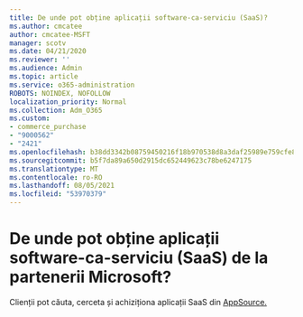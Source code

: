 ```yaml
---
title: De unde pot obține aplicații software-ca-serviciu (SaaS)?
ms.author: cmcatee
author: cmcatee-MSFT
manager: scotv
ms.date: 04/21/2020
ms.reviewer: ''
ms.audience: Admin
ms.topic: article
ms.service: o365-administration
ROBOTS: NOINDEX, NOFOLLOW
localization_priority: Normal
ms.collection: Adm_O365
ms.custom:
- commerce_purchase
- "9000562"
- "2421"
ms.openlocfilehash: b38dd3342b08759450216f18b970538d8a3daf25989e759cfe8ac91b4b8154af
ms.sourcegitcommit: b5f7da89a650d2915dc652449623c78be6247175
ms.translationtype: MT
ms.contentlocale: ro-RO
ms.lasthandoff: 08/05/2021
ms.locfileid: "53970379"
---
```

# <a name="where-do-i-get-software-as-a-service-saas-apps-from-microsoft-partners"></a>De unde pot obține aplicații software-ca-serviciu (SaaS) de la partenerii Microsoft?

Clienții pot căuta, cerceta și achiziționa aplicații SaaS din [AppSource.](https://appsource.microsoft.com)